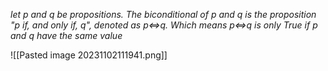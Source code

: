 
*let p and q be propositions. The biconditional of p and q is the proposition "p if, and only if, q", denoted as p⇔q. Which means p⇔q is only True if p and q have the same value*

![[Pasted image 20231102111941.png]]